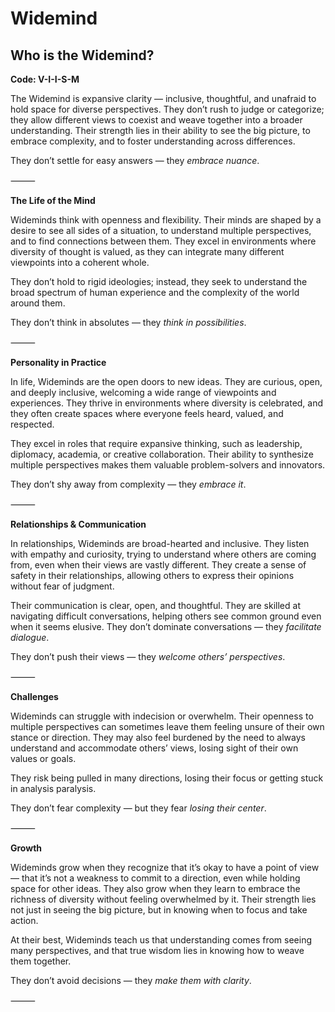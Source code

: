 # Widemind
## Who is the Widemind?
**Code: V-I-I-S-M**

The Widemind is expansive clarity — inclusive, thoughtful, and unafraid to hold space for diverse perspectives. They don’t rush to judge or categorize; they allow different views to coexist and weave together into a broader understanding. Their strength lies in their ability to see the big picture, to embrace complexity, and to foster understanding across differences.

They don’t settle for easy answers — they *embrace nuance*.

⸻

**The Life of the Mind**

Wideminds think with openness and flexibility. Their minds are shaped by a desire to see all sides of a situation, to understand multiple perspectives, and to find connections between them. They excel in environments where diversity of thought is valued, as they can integrate many different viewpoints into a coherent whole.

They don’t hold to rigid ideologies; instead, they seek to understand the broad spectrum of human experience and the complexity of the world around them.

They don’t think in absolutes — they *think in possibilities*.

⸻

**Personality in Practice**

In life, Wideminds are the open doors to new ideas. They are curious, open, and deeply inclusive, welcoming a wide range of viewpoints and experiences. They thrive in environments where diversity is celebrated, and they often create spaces where everyone feels heard, valued, and respected.

They excel in roles that require expansive thinking, such as leadership, diplomacy, academia, or creative collaboration. Their ability to synthesize multiple perspectives makes them valuable problem-solvers and innovators.

They don’t shy away from complexity — they *embrace it*.

⸻

**Relationships & Communication**

In relationships, Wideminds are broad-hearted and inclusive. They listen with empathy and curiosity, trying to understand where others are coming from, even when their views are vastly different. They create a sense of safety in their relationships, allowing others to express their opinions without fear of judgment.

Their communication is clear, open, and thoughtful. They are skilled at navigating difficult conversations, helping others see common ground even when it seems elusive. They don’t dominate conversations — they *facilitate dialogue*.

They don’t push their views — they *welcome others’ perspectives*.

⸻

**Challenges**

Wideminds can struggle with indecision or overwhelm. Their openness to multiple perspectives can sometimes leave them feeling unsure of their own stance or direction. They may also feel burdened by the need to always understand and accommodate others’ views, losing sight of their own values or goals.

They risk being pulled in many directions, losing their focus or getting stuck in analysis paralysis.

They don’t fear complexity — but they fear *losing their center*.

⸻

**Growth**

Wideminds grow when they recognize that it’s okay to have a point of view — that it’s not a weakness to commit to a direction, even while holding space for other ideas. They also grow when they learn to embrace the richness of diversity without feeling overwhelmed by it. Their strength lies not just in seeing the big picture, but in knowing when to focus and take action.

At their best, Wideminds teach us that understanding comes from seeing many perspectives, and that true wisdom lies in knowing how to weave them together.

They don’t avoid decisions — they *make them with clarity*.

⸻
